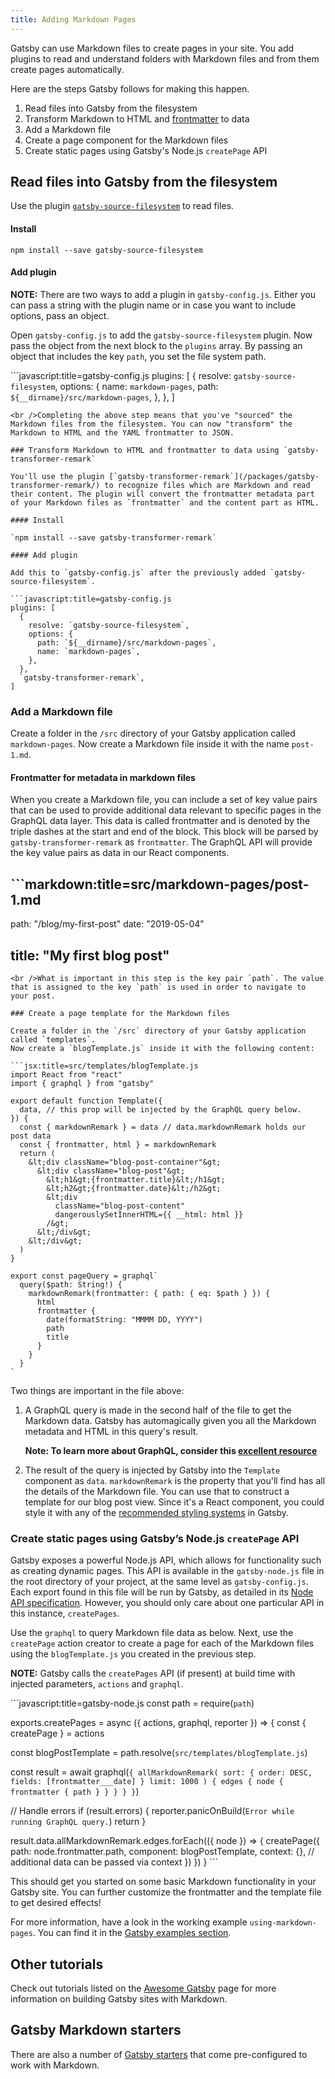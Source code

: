 ```yaml
---
title: Adding Markdown Pages
---
```


Gatsby can use Markdown files to create pages in your site. You add plugins to read and understand folders with Markdown files and from them create pages automatically.

Here are the steps Gatsby follows for making this happen.

1. Read files into Gatsby from the filesystem
2. Transform Markdown to HTML and [frontmatter](#frontmatter-for-metadata-in-markdown-files) to data
3. Add a Markdown file
4. Create a page component for the Markdown files
5. Create static pages using Gatsby's Node.js `createPage` API

## Read files into Gatsby from the filesystem

Use the plugin [`gatsby-source-filesystem`](/packages/gatsby-source-filesystem/#gatsby-source-filesystem) to read files.

#### Install

`npm install --save gatsby-source-filesystem`

#### Add plugin

**NOTE:** There are two ways to add a plugin in `gatsby-config.js`. Either you can pass a string with the plugin name or in case you want to include options, pass an object.

Open `gatsby-config.js` to add the `gatsby-source-filesystem` plugin. Now pass the object from the next block to the `plugins` array. By passing an object that includes the key `path`, you set the file system path.

```javascript:title=gatsby-config.js plugins: [ { resolve: `gatsby-source-filesystem`, options: { name: `markdown-pages`, path: `${__dirname}/src/markdown-pages`, }, }, ]

    <br />Completing the above step means that you've "sourced" the Markdown files from the filesystem. You can now "transform" the Markdown to HTML and the YAML frontmatter to JSON.
    
    ### Transform Markdown to HTML and frontmatter to data using `gatsby-transformer-remark`
    
    You'll use the plugin [`gatsby-transformer-remark`](/packages/gatsby-transformer-remark/) to recognize files which are Markdown and read their content. The plugin will convert the frontmatter metadata part of your Markdown files as `frontmatter` and the content part as HTML.
    
    #### Install
    
    `npm install --save gatsby-transformer-remark`
    
    #### Add plugin
    
    Add this to `gatsby-config.js` after the previously added `gatsby-source-filesystem`.
    
    ```javascript:title=gatsby-config.js
    plugins: [
      {
        resolve: `gatsby-source-filesystem`,
        options: {
          path: `${__dirname}/src/markdown-pages`,
          name: `markdown-pages`,
        },
      },
      `gatsby-transformer-remark`,
    ]
    

### Add a Markdown file

Create a folder in the `/src` directory of your Gatsby application called `markdown-pages`. Now create a Markdown file inside it with the name `post-1.md`.

#### Frontmatter for metadata in markdown files

When you create a Markdown file, you can include a set of key value pairs that can be used to provide additional data relevant to specific pages in the GraphQL data layer. This data is called frontmatter and is denoted by the triple dashes at the start and end of the block. This block will be parsed by `gatsby-transformer-remark` as `frontmatter`. The GraphQL API will provide the key value pairs as data in our React components.

## ```markdown:title=src/markdown-pages/post-1.md

path: "/blog/my-first-post" date: "2019-05-04"

## title: "My first blog post"

    <br />What is important in this step is the key pair `path`. The value that is assigned to the key `path` is used in order to navigate to your post.
    
    ### Create a page template for the Markdown files
    
    Create a folder in the `/src` directory of your Gatsby application called `templates`.
    Now create a `blogTemplate.js` inside it with the following content:
    
    ```jsx:title=src/templates/blogTemplate.js
    import React from "react"
    import { graphql } from "gatsby"
    
    export default function Template({
      data, // this prop will be injected by the GraphQL query below.
    }) {
      const { markdownRemark } = data // data.markdownRemark holds our post data
      const { frontmatter, html } = markdownRemark
      return (
        &lt;div className="blog-post-container"&gt;
          &lt;div className="blog-post"&gt;
            &lt;h1&gt;{frontmatter.title}&lt;/h1&gt;
            &lt;h2&gt;{frontmatter.date}&lt;/h2&gt;
            &lt;div
              className="blog-post-content"
              dangerouslySetInnerHTML={{ __html: html }}
            /&gt;
          &lt;/div&gt;
        &lt;/div&gt;
      )
    }
    
    export const pageQuery = graphql`
      query($path: String!) {
        markdownRemark(frontmatter: { path: { eq: $path } }) {
          html
          frontmatter {
            date(formatString: "MMMM DD, YYYY")
            path
            title
          }
        }
      }
    `
    

Two things are important in the file above:

1. A GraphQL query is made in the second half of the file to get the Markdown data. Gatsby has automagically given you all the Markdown metadata and HTML in this query's result.
    
    **Note: To learn more about GraphQL, consider this [excellent resource](https://www.howtographql.com/)**

2. The result of the query is injected by Gatsby into the `Template` component as `data`. `markdownRemark` is the property that you'll find has all the details of the Markdown file. You can use that to construct a template for our blog post view. Since it's a React component, you could style it with any of the [recommended styling systems](/docs/styling/) in Gatsby.

### Create static pages using Gatsby’s Node.js `createPage` API

Gatsby exposes a powerful Node.js API, which allows for functionality such as creating dynamic pages. This API is available in the `gatsby-node.js` file in the root directory of your project, at the same level as `gatsby-config.js`. Each export found in this file will be run by Gatsby, as detailed in its [Node API specification](/docs/node-apis/). However, you should only care about one particular API in this instance, `createPages`.

Use the `graphql` to query Markdown file data as below. Next, use the `createPage` action creator to create a page for each of the Markdown files using the `blogTemplate.js` you created in the previous step.

**NOTE:** Gatsby calls the `createPages` API (if present) at build time with injected parameters, `actions` and `graphql`.

```javascript:title=gatsby-node.js const path = require(`path`)

exports.createPages = async ({ actions, graphql, reporter }) => { const { createPage } = actions

const blogPostTemplate = path.resolve(`src/templates/blogTemplate.js`)

const result = await graphql(`{
      allMarkdownRemark(
        sort: { order: DESC, fields: [frontmatter___date] }
        limit: 1000
      ) {
        edges {
          node {
            frontmatter {
              path
            }
          }
        }
      }
    }`)

// Handle errors if (result.errors) { reporter.panicOnBuild(`Error while running GraphQL query.`) return }

result.data.allMarkdownRemark.edges.forEach(({ node }) => { createPage({ path: node.frontmatter.path, component: blogPostTemplate, context: {}, // additional data can be passed via context }) }) } ```

This should get you started on some basic Markdown functionality in your Gatsby site. You can further customize the frontmatter and the template file to get desired effects!

For more information, have a look in the working example `using-markdown-pages`. You can find it in the [Gatsby examples section](https://github.com/gatsbyjs/gatsby/tree/master/examples).

## Other tutorials

Check out tutorials listed on the [Awesome Gatsby](/docs/awesome-gatsby/#gatsby-tutorials) page for more information on building Gatsby sites with Markdown.

## Gatsby Markdown starters

There are also a number of [Gatsby starters](/starters?c=Markdown) that come pre-configured to work with Markdown.